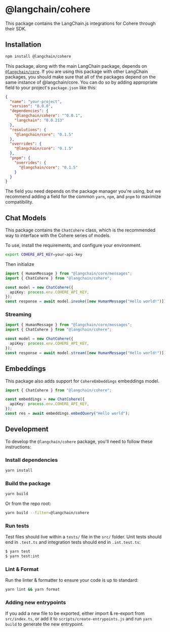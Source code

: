 # @langchain/cohere

This package contains the LangChain.js integrations for Cohere through their SDK.

## Installation

```bash npm2yarn
npm install @langchain/cohere
```

This package, along with the main LangChain package, depends on [`@langchain/core`](https://npmjs.com/package/@langchain/core/).
If you are using this package with other LangChain packages, you should make sure that all of the packages depend on the same instance of @langchain/core.
You can do so by adding appropriate field to your project's `package.json` like this:

```json
{
  "name": "your-project",
  "version": "0.0.0",
  "dependencies": {
    "@langchain/cohere": "^0.0.1",
    "langchain": "0.0.213"
  },
  "resolutions": {
    "@langchain/core": "0.1.5"
  },
  "overrides": {
    "@langchain/core": "0.1.5"
  },
  "pnpm": {
    "overrides": {
      "@langchain/core": "0.1.5"
    }
  }
}
```

The field you need depends on the package manager you're using, but we recommend adding a field for the common `yarn`, `npm`, and `pnpm` to maximize compatibility.

## Chat Models

This package contains the `ChatCohere` class, which is the recommended way to interface with the Cohere series of models.

To use, install the requirements, and configure your environment.

```bash
export COHERE_API_KEY=your-api-key
```

Then initialize

```typescript
import { HumanMessage } from "@langchain/core/messages";
import { ChatCohere } from "@langchain/cohere";

const model = new ChatCohere({
  apiKey: process.env.COHERE_API_KEY,
});
const response = await model.invoke([new HumanMessage("Hello world!")]);
```

### Streaming

```typescript
import { HumanMessage } from "@langchain/core/messages";
import { ChatCohere } from "@langchain/cohere";

const model = new ChatCohere({
  apiKey: process.env.COHERE_API_KEY,
});
const response = await model.stream([new HumanMessage("Hello world!")]);
```

## Embeddings

This package also adds support for `CohereEmbeddings` embeddings model.

```typescript
import { ChatCohere } from "@langchain/cohere";

const embeddings = new ChatCohere({
  apiKey: process.env.COHERE_API_KEY,
});
const res = await embeddings.embedQuery("Hello world");
```

## Development

To develop the `@langchain/cohere` package, you'll need to follow these instructions:

### Install dependencies

```bash
yarn install
```

### Build the package

```bash
yarn build
```

Or from the repo root:

```bash
yarn build --filter=@langchain/cohere
```

### Run tests

Test files should live within a `tests/` file in the `src/` folder. Unit tests should end in `.test.ts` and integration tests should
end in `.int.test.ts`:

```bash
$ yarn test
$ yarn test:int
```

### Lint & Format

Run the linter & formatter to ensure your code is up to standard:

```bash
yarn lint && yarn format
```

### Adding new entrypoints

If you add a new file to be exported, either import & re-export from `src/index.ts`, or add it to `scripts/create-entrypoints.js` and run `yarn build` to generate the new entrypoint.
